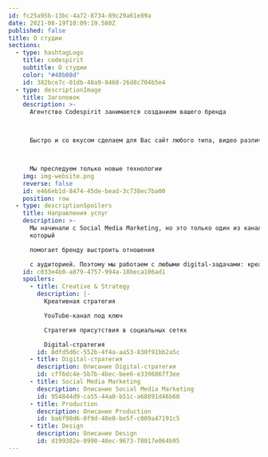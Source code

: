 ```yaml
---
id: fc25a95b-13bc-4a72-8734-89c29a61e89a
date: 2021-08-19T10:09:19.580Z
published: false
title: О студии
sections:
  - type: hashtagLogo
    title: codespirit
    subtitle: О студии
    color: "#48b08d"
    id: 382bce7c-01db-48a9-8468-26d8c704b5e4
  - type: descriptionImage
    title: Заголовок
    description: >-
      Агентство Codespirit занимается созданием вашего бренда



      Быстро и со вкусом сделаем для Вас сайт любого типа, видео различного формата, оформление социальных сетей



      Мы преследуем только новые технологии
    img: img-website.png
    reverse: false
    id: e466eb1d-8474-45de-bead-3c738ec7ba00
    position: row
  - type: descriptionSpoilers
    title: Направления услуг
    description: >-
      Мы начинали с Social Media Marketing, но это только один из каналов,
      который 

      помогает бренду выстроить отношения 

      с аудиторией. Поэтому мы работаем с любыми digital-задачами: креатив, веб-разработка, стратегии, дизайн, продакшн.
    id: c033e4b0-a879-4757-994a-18beca106ad1
    spoilers:
      - title: Creative & Strategy
        description: |-
          Креативная стратегия

          YouTube-канал под ключ

          Стратегия присутствия в социальных сетях

          Digital-стратегия
        id: 8dfd5d6c-552b-4f4a-aa53-830f91bb2a5c
      - title: Digital-стратегия
        description: Описание Digital-стратегия
        id: cff6dc4e-5b7b-4bec-bee6-e3396867f3ee
      - title: Social Media Marketing
        description: Описание Social Media Marketing
        id: 954844d9-ca55-44a0-b51c-a68891d46b60
      - title: Production
        description: Описание Production
        id: ba6f90d6-0f9d-40e0-be5f-c009a47191c5
      - title: Design
        description: Описание Design
        id: d199382e-0990-48ec-9673-78017e064b95
---
```

